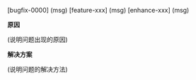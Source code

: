 [bugfix-0000] (msg)
[feature-xxx] (msg)
[enhance-xxx] (msg)

**原因**

(说明问题出现的原因)

**解决方案**

(说明问题的解决方法)
